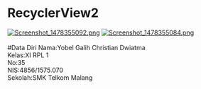 # RecyclerView2
[![Screenshot_1478355092.png](https://s22.postimg.org/mcxoabh8x/Screenshot_1478355092.png)](https://postimg.org/image/vxhax76kt/)
[![Screenshot_1478355084.png](https://s21.postimg.org/q6bn7959j/Screenshot_1478355084.png)](https://postimg.org/image/bzvwc0ueb/)
<br><br>
#Data Diri
Nama:Yobel Galih Christian Dwiatma<br>
Kelas:XI RPL 1<br>
No:35<br>
NIS:4856/1575.070<br>
Sekolah:SMK Telkom Malang<br>
